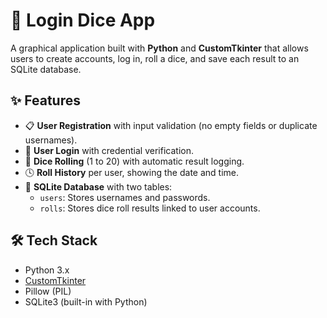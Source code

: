 # 🎲 Login Dice App

A graphical application built with **Python** and **CustomTkinter** that allows users to create accounts, log in, roll a dice, and save each result to an SQLite database.

## ✨ Features

- 📋 **User Registration** with input validation (no empty fields or duplicate usernames).
- 🔐 **User Login** with credential verification.
- 🎯 **Dice Rolling** (1 to 20) with automatic result logging.
- 🕓 **Roll History** per user, showing the date and time.
- 💾 **SQLite Database** with two tables:
  - `users`: Stores usernames and passwords.
  - `rolls`: Stores dice roll results linked to user accounts.

## 🛠️ Tech Stack

- Python 3.x
- [CustomTkinter](https://github.com/TomSchimansky/CustomTkinter)
- Pillow (PIL)
- SQLite3 (built-in with Python)